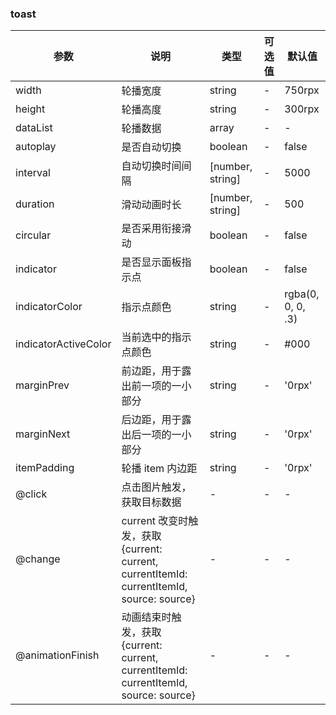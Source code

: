 ### toast

| 参数                 | 说明                                                                                      | 类型             | 可选值 | 默认值            |
| -------------------- | ----------------------------------------------------------------------------------------- | ---------------- | ------ | ----------------- |
| width                | 轮播宽度                                                                                  | string           | -      | 750rpx            |
| height               | 轮播高度                                                                                  | string           | -      | 300rpx            |
| dataList             | 轮播数据                                                                                  | array            | -      | -                 |
| autoplay             | 是否自动切换                                                                              | boolean          | -      | false             |
| interval             | 自动切换时间间隔                                                                          | [number, string] | -      | 5000              |
| duration             | 滑动动画时长                                                                              | [number, string] | -      | 500               |
| circular             | 是否采用衔接滑动                                                                          | boolean          | -      | false             |
| indicator            | 是否显示面板指示点                                                                        | boolean          | -      | false             |
| indicatorColor       | 指示点颜色                                                                                | string           | -      | rgba(0, 0, 0, .3) |
| indicatorActiveColor | 当前选中的指示点颜色                                                                      | string           | -      | #000              |
| marginPrev           | 前边距，用于露出前一项的一小部分                                                          | string           | -      | '0rpx'            |
| marginNext           | 后边距，用于露出后一项的一小部分                                                          | string           | -      | '0rpx'            |
| itemPadding          | 轮播 item 内边距                                                                          | string           | -      | '0rpx'            |
| @click               | 点击图片触发，获取目标数据                                                                | -                | -      | -                 |
| @change              | current 改变时触发，获取 {current: current, currentItemId: currentItemId, source: source} | -                | -      | -                 |
| @animationFinish     | 动画结束时触发，获取 {current: current, currentItemId: currentItemId, source: source}     | -                | -      | -                 |
